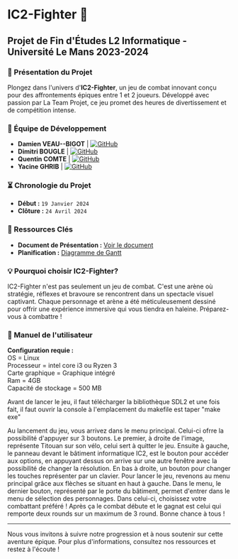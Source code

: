 # IC2-Fighter 🥊

## Projet de Fin d'Études L2 Informatique - Université Le Mans 2023-2024

### 🌟 Présentation du Projet
Plongez dans l'univers d'**IC2-Fighter**, un jeu de combat innovant conçu pour des affrontements épiques entre 1 et 2 joueurs. Développé avec passion par La Team Projet, ce jeu promet des heures de divertissement et de compétition intense.

### 🚀 Équipe de Développement
- **Damien VEAU--BIGOT** | [![GitHub](https://img.shields.io/badge/-GitHub-black?style=flat-square&logo=github)](https://github.com/Damienvbgt) 
- **Dimitri BOUGLE** | [![GitHub](https://img.shields.io/badge/-GitHub-black?style=flat-square&logo=github)](https://github.com/im-MnX)
- **Quentin COMTE** | [![GitHub](https://img.shields.io/badge/-GitHub-black?style=flat-square&logo=github)](https://github.com/OuiCMoiDeltor)
- **Yacine GHRIB** | [![GitHub](https://img.shields.io/badge/-GitHub-black?style=flat-square&logo=github)](https://github.com/Yass72k)

### ⏳ Chronologie du Projet
- **Début :** `19 Janvier 2024`
- **Clôture :** `24 Avril 2024`

### 🔗 Ressources Clés
- **Document de Présentation :** [Voir le document](https://docs.google.com/document/d/13eXrba75RyvGE3lhnJh4O7yFeaft9hzDJVS7V4voUTc/edit)
- **Planification :** [Diagramme de Gantt](https://docs.google.com/spreadsheets/d/1qz4dYe7TAFIVLvtQTb-0hKGw3CVnRch2NBe7M6f-33c/edit#gid=2099071742)

### 💡 Pourquoi choisir IC2-Fighter?
IC2-Fighter n'est pas seulement un jeu de combat. C'est une arène où stratégie, réflexes et bravoure se rencontrent dans un spectacle visuel captivant. Chaque personnage et arène a été méticuleusement dessiné pour offrir une expérience immersive qui vous tiendra en haleine. Préparez-vous à combattre !

### 📖 Manuel de l'utilisateur
**Configuration requie :** \
OS = Linux \
Processeur = intel core i3 ou Ryzen 3 \
Carte graphique = Graphique intégré \
Ram = 4GB \
Capacité de stockage = 500 MB

Avant de lancer le jeu, il faut télécharger la bibliothèque SDL2 et une fois fait, il faut ouvrir la console à l'emplacement du makefile est taper "make exe"


Au lancement du jeu, vous arrivez dans le menu principal. Celui-ci ofrre la possibilité d'appuyer sur 3 boutons. Le premier, à droite de l'image, représente Titouan sur son vélo, celui sert à quitter le jeu. Ensuite à gauche, le panneau devant le bâtiment informatique IC2, est le bouton pour accéder aux options, en appuyant dessus on arrive sur une autre fenêtre avec la possibilité de changer la résolution. En bas à droite, un bouton pour changer les touches représenter par un clavier. Pour lancer le jeu, revenons au menu principal grâce aux flèches se situant en haut à gauche. Dans le menu, le dernier bouton, représenté par le porte du bâtiment, permet d'entrer dans le menu de sélection des personnages.
Dans celui-ci, choisissez votre combattant préféré ! Après ça le combat débute et le gagnat est celui qui remporte deux rounds sur un maximum de 3 round. Bonne chance à tous !

---

Nous vous invitons à suivre notre progression et à nous soutenir sur cette aventure épique. Pour plus d'informations, consultez nos ressources et restez à l'écoute !
